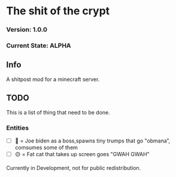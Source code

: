# The shit of the crypt
### Version: 1.0.0
### Current State: ALPHA

## Info
A shitpost mod for a minecraft server.

## TODO
This is a list of thing that need to be done.

### Entities
- [ ] 🔴 = Joe biden as a boss,spawns tiny trumps that go "obmana”, comsumes some of them
- [ ] 🟡 = Fat cat that takes up screen goes "GWAH GWAH"

Currently in Development, not for public redistribution.
